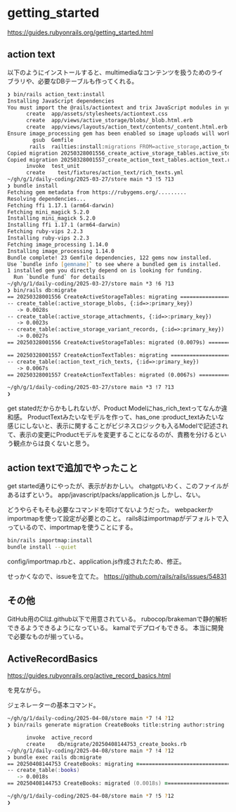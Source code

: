 
# getting_started

<https://guides.rubyonrails.org/getting_started.html>

## action text

以下のようにインストールすると、multimediaなコンテンツを扱うためのライブラリや、必要なDBテーブルも作ってくれる。

```zsh
❯ bin/rails action_text:install
Installing JavaScript dependencies
You must import the @rails/actiontext and trix JavaScript modules in your application entrypoint.
      create  app/assets/stylesheets/actiontext.css
      create  app/views/active_storage/blobs/_blob.html.erb
      create  app/views/layouts/action_text/contents/_content.html.erb
Ensure image_processing gem has been enabled so image uploads will work (remember to bundle!)
        gsub  Gemfile
       rails  railties:install:migrations FROM=active_storage,action_text
Copied migration 20250328001556_create_active_storage_tables.active_storage.rb from active_storage
Copied migration 20250328001557_create_action_text_tables.action_text.rb from action_text
      invoke  test_unit
      create    test/fixtures/action_text/rich_texts.yml
~/gh/g/1/daily-coding/2025-03-27/store main *3 !5 ?13
❯ bundle install
Fetching gem metadata from https://rubygems.org/.........
Resolving dependencies...
Fetching ffi 1.17.1 (arm64-darwin)
Fetching mini_magick 5.2.0
Installing mini_magick 5.2.0
Installing ffi 1.17.1 (arm64-darwin)
Fetching ruby-vips 2.2.3
Installing ruby-vips 2.2.3
Fetching image_processing 1.14.0
Installing image_processing 1.14.0
Bundle complete! 23 Gemfile dependencies, 122 gems now installed.
Use `bundle info [gemname]` to see where a bundled gem is installed.
1 installed gem you directly depend on is looking for funding.
  Run `bundle fund` for details
~/gh/g/1/daily-coding/2025-03-27/store main *3 !6 ?13
❯ bin/rails db:migrate
== 20250328001556 CreateActiveStorageTables: migrating ========================
-- create_table(:active_storage_blobs, {:id=>:primary_key})
   -> 0.0028s
-- create_table(:active_storage_attachments, {:id=>:primary_key})
   -> 0.0023s
-- create_table(:active_storage_variant_records, {:id=>:primary_key})
   -> 0.0027s
== 20250328001556 CreateActiveStorageTables: migrated (0.0079s) ===============

== 20250328001557 CreateActionTextTables: migrating ===========================
-- create_table(:action_text_rich_texts, {:id=>:primary_key})
   -> 0.0067s
== 20250328001557 CreateActionTextTables: migrated (0.0067s) ==================

~/gh/g/1/daily-coding/2025-03-27/store main *3 !7 ?13
❯
```

get statedだからかもしれないが、Product Modelにhas_rich_textってなんか違和感。
ProductTextみたいなモデルを作って、has_one :product_textみたいな感じにしないと、表示に関することがビジネスロジックも入るModelで記述されて、表示の変更にProductモデルを変更することになるのが、責務を分けるという観点からは良くないと思う。

## action textで追加でやったこと

get started通りにやったが、表示がおかしい。
chatgptいわく、このファイルがあるはずという。
 app/javascript/packs/application.js
しかし、ない。

どうやらそもそも必要なコマンドを叩けてないようだった。
webpackerかimportmapを使って設定が必要とのこと。
rails8はimportmapがデフォルトで入っているので、importmapを使うことにする。

```zsh
bin/rails importmap:install
bundle install --quiet
```

config/importmap.rbと、application.js作成されたため、修正。

せっかくなので、issueを立てた。
<https://github.com/rails/rails/issues/54831>

## その他

GitHub用のCIは.github以下で用意されている。
rubocop/brakemanで静的解析できるようできるようになっている。
kamalでデプロイもできる。
本当に開発で必要なものが揃っている。

## ActiveRecordBasics

<https://guides.rubyonrails.org/active_record_basics.html>

を見ながら。

ジェネレーターの基本コマンド。

```zsh
~/gh/g/1/daily-coding/2025-04-08/store main *7 !4 ?12
❯ bin/rails generate migration CreateBooks title:string author:string

      invoke  active_record
      create    db/migrate/20250408144753_create_books.rb
~/gh/g/1/daily-coding/2025-04-08/store main *7 !4 ?12
❯ bundle exec rails db:migrate
== 20250408144753 CreateBooks: migrating ======================================
-- create_table(:books)
   -> 0.0018s
== 20250408144753 CreateBooks: migrated (0.0018s) =============================

~/gh/g/1/daily-coding/2025-04-08/store main *7 !5 ?12
❯
```
